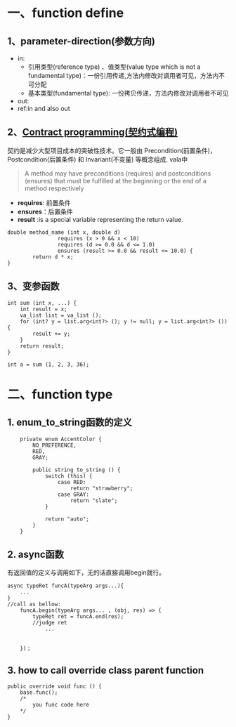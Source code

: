# 一、function define
## 1、parameter-direction(参数方向)
- in:
  - 引用类型(reference type) 、值类型(value type which is not a fundamental type)：一份引用传递,方法内修改对调用者可见，方法内不可分配
  - 基本类型(fundamental type): 一份拷贝传递，方法内修改对调用者不可见
- out:
- ref:in and also out

## 2、[Contract programming(契约式编程)](https://wiki.gnome.org/Projects/Vala/Manual/Methods#Contract_programming)
契约是减少大型项目成本的突破性技术。它一般由 Precondition(前置条件)， Postcondition(后置条件) 和 Invariant(不变量) 等概念组成.
vala中
> A method may have preconditions (requires) and postconditions (ensures) that must be fulfilled at the beginning or the end of a method respectively

- **requires**: 前置条件
- **ensures**：后置条件
- **result** :is a special variable representing the return value. 
```vala
double method_name (int x, double d)
                requires (x > 0 && x < 10)
                requires (d >= 0.0 && d <= 1.0)
                ensures (result >= 0.0 && result <= 10.0) {
        return d * x;
}
```
## 3、变参函数
```vala
int sum (int x, ...) {
    int result = x;
    va_list list = va_list ();
    for (int? y = list.arg<int?> (); y != null; y = list.arg<int?> ()) {
        result += y;
    }
    return result;
}

int a = sum (1, 2, 3, 36);
```

# 二、function type
## 1. enum_to_string函数的定义
```vala
    private enum AccentColor {
        NO_PREFERENCE,
        RED,
        GRAY;

        public string to_string () {
            switch (this) {
                case RED:
                    return "strawberry";
                case GRAY:
                    return "slate";
            }

            return "auto";
        }
    }
```
## 2. async函数
有返回值的定义与调用如下，无的话直接调用begin就行。
```vala
async typeRet funcA(typeArg args...){
    ...
}   
//call as bellow:
    funcA.begin(typeArg args... , (obj, res) => {
        typeRet ret = funcA.end(res);
        //judge ret 
            ...
        

    })；
```

## 3. how to call override class parent function
```vala    
public override void func () {
    base.func();
    /*
        you func code here 
    */
}
```
